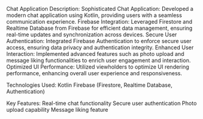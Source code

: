 
Chat Application
Description:
Sophisticated Chat Application: Developed a modern chat application using Kotlin, providing users with a seamless communication experience.
Firebase Integration: Leveraged Firestore and Realtime Database from Firebase for efficient data management, ensuring real-time updates and synchronization across devices.
Secure User Authentication: Integrated Firebase Authentication to enforce secure user access, ensuring data privacy and authentication integrity.
Enhanced User Interaction: Implemented advanced features such as photo upload and message liking functionalities to enrich user engagement and interaction.
Optimized UI Performance: Utilized viewholders to optimize UI rendering performance, enhancing overall user experience and responsiveness.

Technologies Used:
Kotlin
Firebase (Firestore, Realtime Database, Authentication)

Key Features:
Real-time chat functionality
Secure user authentication
Photo upload capability
Message liking feature
